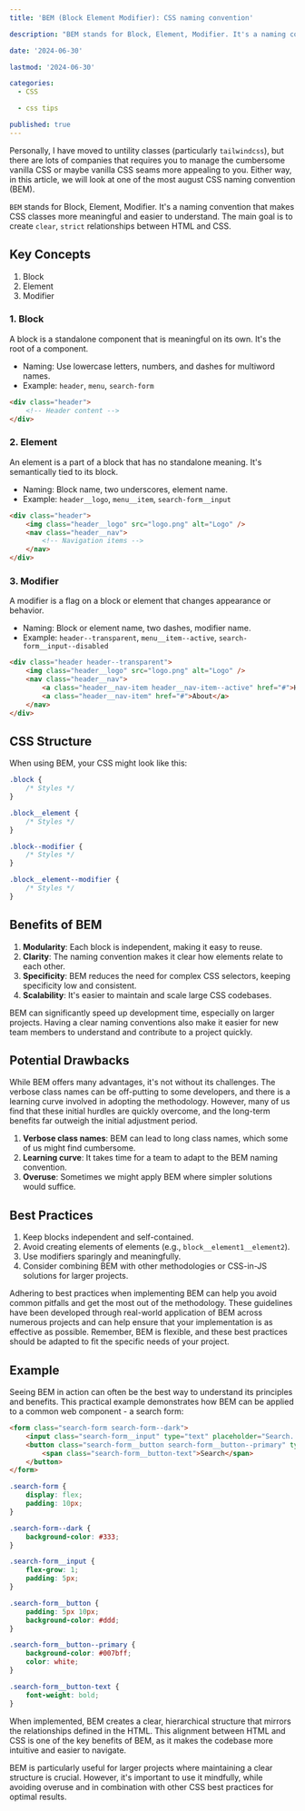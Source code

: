 ```yaml
---
title: 'BEM (Block Element Modifier): CSS naming convention'

description: "BEM stands for Block, Element, Modifier. It's a naming convention that makes CSS classes more meaningful and easier to understand. The main goal is to create clear, strict relationships between HTML and CSS."

date: '2024-06-30'

lastmod: '2024-06-30'

categories:
  - CSS

  - css tips

published: true
---
```


<!-- # BEM (Block Element Modifier) : CSS naming convention -->

Personally, I have moved to untility classes (particularly `tailwindcss`), but there are lots of companies that requires you to manage the cumbersome vanilla CSS or maybe vanilla CSS seams more appealing to you. Either way, in this article, we will look at one of the most august CSS naming convention (BEM).

`BEM` stands for Block, Element, Modifier. It's a naming convention that makes CSS classes more meaningful and easier to understand. The main goal is to create `clear`, `strict` relationships between HTML and CSS.

## Key Concepts

1. Block
2. Element
3. Modifier

### 1. Block

A block is a standalone component that is meaningful on its own. It's the root of a component.

- Naming: Use lowercase letters, numbers, and dashes for multiword names.
- Example: `header`, `menu`, `search-form`

```html
<div class="header">
	<!-- Header content -->
</div>
```

### 2. Element

An element is a part of a block that has no standalone meaning. It's semantically tied to its block.

- Naming: Block name, two underscores, element name.
- Example: `header__logo`, `menu__item`, `search-form__input`

```html
<div class="header">
	<img class="header__logo" src="logo.png" alt="Logo" />
	<nav class="header__nav">
		<!-- Navigation items -->
	</nav>
</div>
```

### 3. Modifier

A modifier is a flag on a block or element that changes appearance or behavior.

- Naming: Block or element name, two dashes, modifier name.
- Example: `header--transparent`, `menu__item--active`, `search-form__input--disabled`

```html
<div class="header header--transparent">
	<img class="header__logo" src="logo.png" alt="Logo" />
	<nav class="header__nav">
		<a class="header__nav-item header__nav-item--active" href="#">Home</a>
		<a class="header__nav-item" href="#">About</a>
	</nav>
</div>
```

## CSS Structure

When using BEM, your CSS might look like this:

```css
.block {
	/* Styles */
}

.block__element {
	/* Styles */
}

.block--modifier {
	/* Styles */
}

.block__element--modifier {
	/* Styles */
}
```

## Benefits of BEM

1. **Modularity**: Each block is independent, making it easy to reuse.
2. **Clarity**: The naming convention makes it clear how elements relate to each other.
3. **Specificity**: BEM reduces the need for complex CSS selectors, keeping specificity low and consistent.
4. **Scalability**: It's easier to maintain and scale large CSS codebases.

BEM can significantly speed up development time, especially on larger projects. Having a clear naming conventions also make it easier for new team members to understand and contribute to a project quickly.

## Potential Drawbacks

While BEM offers many advantages, it's not without its challenges. The verbose class names can be off-putting to some developers, and there is a learning curve involved in adopting the methodology. However, many of us find that these initial hurdles are quickly overcome, and the long-term benefits far outweigh the initial adjustment period.

1. **Verbose class names**: BEM can lead to long class names, which some of us might find cumbersome.
2. **Learning curve**: It takes time for a team to adapt to the BEM naming convention.
3. **Overuse**: Sometimes we might apply BEM where simpler solutions would suffice.

## Best Practices

1. Keep blocks independent and self-contained.
2. Avoid creating elements of elements (e.g., `block__element1__element2`).
3. Use modifiers sparingly and meaningfully.
4. Consider combining BEM with other methodologies or CSS-in-JS solutions for larger projects.

Adhering to best practices when implementing BEM can help you avoid common pitfalls and get the most out of the methodology. These guidelines have been developed through real-world application of BEM across numerous projects and can help ensure that your implementation is as effective as possible. Remember, BEM is flexible, and these best practices should be adapted to fit the specific needs of your project.

## Example

Seeing BEM in action can often be the best way to understand its principles and benefits. This practical example demonstrates how BEM can be applied to a common web component - a search form:

```html
<form class="search-form search-form--dark">
	<input class="search-form__input" type="text" placeholder="Search..." />
	<button class="search-form__button search-form__button--primary" type="submit">
		<span class="search-form__button-text">Search</span>
	</button>
</form>
```

```css
.search-form {
	display: flex;
	padding: 10px;
}

.search-form--dark {
	background-color: #333;
}

.search-form__input {
	flex-grow: 1;
	padding: 5px;
}

.search-form__button {
	padding: 5px 10px;
	background-color: #ddd;
}

.search-form__button--primary {
	background-color: #007bff;
	color: white;
}

.search-form__button-text {
	font-weight: bold;
}
```

When implemented, BEM creates a clear, hierarchical structure that mirrors the relationships defined in the HTML. This alignment between HTML and CSS is one of the key benefits of BEM, as it makes the codebase more intuitive and easier to navigate.

BEM is particularly useful for larger projects where maintaining a clear structure is crucial. However, it's important to use it mindfully, while avoiding overuse and in combination with other CSS best practices for optimal results.

